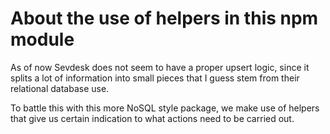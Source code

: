# About the use of helpers in this npm module

As of now Sevdesk does not seem to have a proper upsert logic, since it splits a lot of information into small pieces that I guess stem from their relational database use.

To battle this with this more NoSQL style package, we make use of helpers that give us certain indication to what actions need to be carried out.
